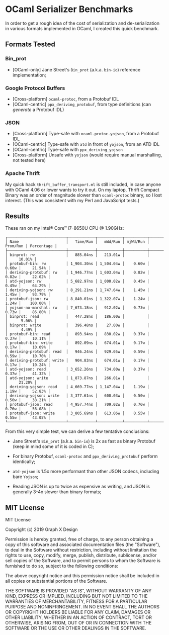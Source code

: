 # OCaml Serializer Benchmarks

In order to get a rough idea of the cost of serialization and de-serialization in various formats implemented in OCaml, I created this quick benchmark.

## Formats Tested

### Bin_prot

* [OCaml-only] Jane Street's `Bin_prot` (a.k.a. `bin-io`) reference implementation;

### Google Protocol Buffers

* [Cross-platform] `ocaml-protoc`, from a Protobuf IDL
* [OCaml-centric] `ppx_deriving_protobuf`, from type definitions (can _generate_ a Protobuf IDL)

### JSON

* [Cross-platform] Type-safe with `ocaml-protoc-yojson`, from a Protobuf IDL
* [OCaml-centric] Type-safe with `atd` in front of `yojson`, from an ATD IDL
* [OCaml-centric] Type-safe with `ppx_deriving_yojson`
* [Cross-platform] Unsafe with `yojson` (would require manual marshalling, not tested here)

### Apache Thrift

My quick hack `thrift_buffer_transport.ml` is still included, in case anyone with OCaml 4.06 or lower wants to try it out.  On my laptop, Thrift Compact Binary was an order of magnitude slower than `ocaml-protoc` binary, so I lost interest.  (This was consistent with my Perl and JavaScript tests.)

## Results

These ran on my Intel® Core™ i7-8650U CPU @ 1.90GHz:

```text
┌──────────────────────────┬────────────┬───────────┬──────────┬──────────┬────────────┐
│ Name                     │   Time/Run │   mWd/Run │ mjWd/Run │ Prom/Run │ Percentage │
├──────────────────────────┼────────────┼───────────┼──────────┼──────────┼────────────┤
│ binprot: rw              │   885.04ns │   213.01w │          │          │     10.01% │
│ protobuf-bin: rw         │ 1_904.30ns │ 1_504.04w │    0.60w │    0.60w │     21.54% │
│ deriving-protobuf: rw    │ 1_946.77ns │ 1_603.04w │    0.82w │    0.82w │     22.02% │
│ atd-yojson: rw           │ 5_682.97ns │ 1_000.02w │    0.45w │    0.45w │     64.29% │
│ deriving-yojson: rw      │ 8_291.21ns │ 1_747.64w │    1.45w │    1.45w │     93.79% │
│ protobuf-json: rw        │ 8_840.01ns │ 1_322.07w │    1.24w │    1.24w │    100.00% │
│ yojson-no-marshal: rw    │ 7_673.18ns │   912.02w │    0.73w │    0.73w │     86.80% │
│ binprot: read            │   447.28ns │   186.00w │          │          │      5.06% │
│ binprot: write           │   396.48ns │    27.00w │          │          │      4.49% │
│ protobuf-bin: read       │   893.94ns │   830.02w │    0.37w │    0.37w │     10.11% │
│ protobuf-bin: write      │   892.09ns │   674.01w │    0.17w │    0.17w │     10.09% │
│ deriving-protobuf: read  │   946.24ns │   929.05w │    0.59w │    0.59w │     10.70% │
│ deriving-protobuf: write │   904.83ns │   674.01w │    0.17w │    0.17w │     10.24% │
│ atd-yojson: read         │ 3_652.26ns │   734.00w │    0.37w │    0.37w │     41.32% │
│ atd-yojson: write        │ 1_873.87ns │   266.01w │          │          │     21.20% │
│ deriving-yojson: read    │ 4_669.77ns │ 1_147.04w │    1.19w │    1.19w │     52.83% │
│ deriving-yojson: write   │ 3_377.61ns │   600.03w │    0.50w │    0.50w │     38.21% │
│ protobuf-json: read      │ 4_957.74ns │   709.02w │    0.76w │    0.76w │     56.08% │
│ protobuf-json: write     │ 3_805.69ns │   613.06w │    0.55w │    0.55w │     43.05% │
└──────────────────────────┴────────────┴───────────┴──────────┴──────────┴────────────┘
```

From this very simple test, we can derive a few tentative conclusions:

* Jane Street's `Bin_prot` (a.k.a. `bin-io`) is 2x as fast as binary Protobuf (keep in mind some of it is coded in C);

* For binary Protobuf, `ocaml-protoc` and `ppx_deriving_protobuf` perform identically;

* `atd-yojson` is 1.5x more performant than other JSON codecs, including bare `Yojson`;

* Reading JSON is up to twice as expensive as writing, and JSON is generally 3-4x slower than binary formats;

## MIT License

MIT License

Copyright (c) 2019 Graph X Design

Permission is hereby granted, free of charge, to any person obtaining a copy of this software and associated documentation files (the "Software"), to deal in the Software without restriction, including without limitation the rights to use, copy, modify, merge, publish, distribute, sublicense, and/or sell copies of the Software, and to permit persons to whom the Software is furnished to do so, subject to the following conditions:

The above copyright notice and this permission notice shall be included in all copies or substantial portions of the Software.

THE SOFTWARE IS PROVIDED "AS IS", WITHOUT WARRANTY OF ANY KIND, EXPRESS OR IMPLIED, INCLUDING BUT NOT LIMITED TO THE WARRANTIES OF MERCHANTABILITY, FITNESS FOR A PARTICULAR PURPOSE AND NONINFRINGEMENT. IN NO EVENT SHALL THE AUTHORS OR COPYRIGHT HOLDERS BE LIABLE FOR ANY CLAIM, DAMAGES OR OTHER LIABILITY, WHETHER IN AN ACTION OF CONTRACT, TORT OR OTHERWISE, ARISING FROM, OUT OF OR IN CONNECTION WITH THE SOFTWARE OR THE USE OR OTHER DEALINGS IN THE SOFTWARE.

